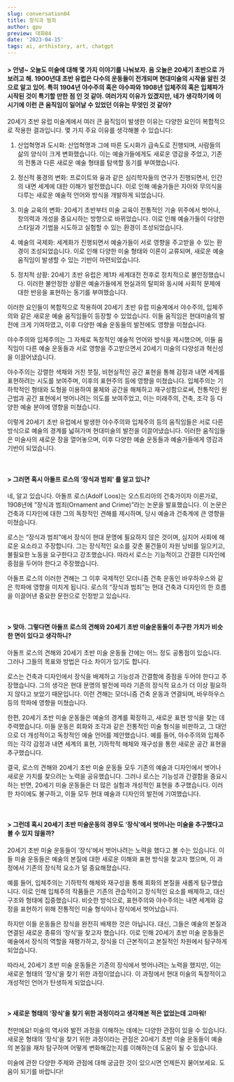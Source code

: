 ```yaml
---
slug: conversation04
title: 장식과 범죄
author: gpu
preview: 대화04
date: '2023-04-15'
tags: ai, arthistory, art, chatgpt
---
```


#### > 안녕~ 오늘도 미술에 대해 몇 가지 이야기를 나눠보자. 음 오늘은 20세기 초반으로 가보려고 해. 1900년대 초반 유럽은 다수의 운동들이 전개되며 현대미술의 시작을 알린 것으로 알고 있어. 특히 1904년 야수주의 혹은 야수파와 1908년 입체주의 혹은 입체파가 시작된 것이 특기할 만한 점 인 것 같아. 여러가지 이유가 있겠지만, 네가 생각하기에 이 시기에 이런 큰 움직임이 일어날 수 있었던 이유는 무엇인 것 같아?

20세기 초반 유럽 미술계에서 여러 큰 움직임이 발생한 이유는 다양한 요인이 복합적으로 작용한 결과입니다. 몇 가지 주요 이유를 생각해볼 수 있습니다:

1. 산업혁명과 도시화: 산업혁명과 그에 따른 도시화가 급속도로 진행되며, 사람들의 삶의 양식이 크게 변화했습니다. 이는 예술가들에게도 새로운 영감을 주었고, 기존의 전통과 다른 새로운 예술 형태를 탐색할 동기를 부여했습니다.

2. 정신적 풍경의 변화: 프로이트와 융과 같은 심리학자들의 연구가 진행되면서, 인간의 내면 세계에 대한 이해가 발전했습니다. 이로 인해 예술가들은 자아와 무의식을 다루는 새로운 예술적 언어와 방식을 개발하게 되었습니다.

3. 미술 교육의 변화: 20세기 초반부터 미술 교육이 전통적인 기술 위주에서 벗어나, 창의력과 개성을 중요시하는 방향으로 바뀌었습니다. 이로 인해 예술가들이 다양한 스타일과 기법을 시도하고 실험할 수 있는 환경이 조성되었습니다.

4. 예술의 국제화: 세계화가 진행되면서 예술가들이 서로 영향을 주고받을 수 있는 환경이 조성되었습니다. 이로 인해 다양한 미술 형태와 이론이 교류되며, 새로운 예술 움직임이 발생할 수 있는 기반이 마련되었습니다.

5. 정치적 상황: 20세기 초반 유럽은 제1차 세계대전 전후로 정치적으로 불안정했습니다. 이러한 불안정한 상황은 예술가들에게 현실과의 탈피와 동시에 사회적 문제에 대한 반응을 표현하는 동기를 부여했습니다.

이러한 요인들이 복합적으로 작용하여 20세기 초반 유럽 미술계에서 야수주의, 입체주의와 같은 새로운 예술 움직임들이 등장할 수 있었습니다. 이들 움직임은 현대미술의 발전에 크게 기여하였고, 이후 다양한 예술 운동들의 발전에도 영향을 미쳤습니다.

야수주의와 입체주의는 그 자체로 독창적인 예술적 언어와 방식을 제시했으며, 이들 움직임이 다른 예술 운동들과 서로 영향을 주고받으면서 20세기 미술의 다양성과 혁신성을 이끌어냈습니다.

야수주의는 강렬한 색채와 거친 붓질, 비현실적인 공간 표현을 통해 감정과 내면 세계를 표현하려는 시도를 보여주며, 이후의 표현주의 등에 영향을 미쳤습니다. 입체주의는 기하학적인 형태와 도형을 이용하여 물체와 공간을 해체하고 재구성함으로써, 전통적인 원근법과 공간 표현에서 벗어나려는 의도를 보여주었고, 이는 미래주의, 건축, 조각 등 다양한 예술 분야에 영향을 미쳤습니다.

이렇게 20세기 초반 유럽에서 발생한 야수주의와 입체주의 등의 움직임들은 서로 다른 방식으로 예술의 경계를 넓혀가며 현대미술의 발전을 이끌어냈습니다. 이러한 움직임들은 미술사의 새로운 장을 열어놓으며, 이후 다양한 예술 운동들과 예술가들에게 영감과 기반이 되었습니다.

&nbsp;

#### > 그러면 혹시 아돌프 로스의 ‘장식과 범죄’ 를 알고 있니?

네, 알고 있습니다. 아돌프 로스(Adolf Loos)는 오스트리아의 건축가이자 이론가로, 1908년에 “장식과 범죄(Ornament and Crime)”라는 논문을 발표했습니다. 이 논문은 건축과 디자인에 대한 그의 독창적인 견해를 제시하며, 당시 예술과 건축계에 큰 영향을 미쳤습니다.

로스는 “장식과 범죄”에서 장식이 현대 문명에 필요하지 않은 것이며, 심지어 사회에 해로운 요소라고 주장합니다. 그는 장식적인 요소를 갖춘 물건들이 자원 낭비를 일으키고, 불필요한 노동을 요구한다고 강조했습니다. 따라서 로스는 기능적이고 간결한 디자인에 중점을 두어야 한다고 주장했습니다.

아돌프 로스의 이러한 견해는 그 이후 국제적인 모더니즘 건축 운동인 바우하우스와 같은 학파에 영향을 미치게 됩니다. 로스의 “장식과 범죄”는 현대 건축과 디자인의 한 흐름을 이끌어낸 중요한 문헌으로 인정받고 있습니다.

&nbsp;

#### > 맞아. 그렇다면 아돌프 로스의 견해와 20세기 초반 미술운동들이 추구한 가치가 비슷한 면이 있다고 생각하니?

 아돌프 로스의 견해와 20세기 초반 미술 운동들 간에는 어느 정도 공통점이 있습니다. 그러나 그들의 목표와 방법은 다소 차이가 있기도 합니다.

 로스는 건축과 디자인에서 장식을 배제하고 기능성과 간결함에 중점을 두어야 한다고 주장했습니다. 그의 생각은 현대 문명의 발전에 따라 기존의 장식적 요소가 더 이상 필요하지 않다고 보았기 때문입니다. 이런 견해는 모더니즘 건축 운동과 연결되며, 바우하우스 등의 학파에 영향을 미쳤습니다.

 한편, 20세기 초반 미술 운동들은 예술의 경계를 확장하고, 새로운 표현 방식을 찾는 데 주력했습니다. 이들 운동은 회화와 조각과 같은 전통적인 미술 형식을 비판하고, 그 대안으로 더 개성적이고 독창적인 예술 언어를 제안했습니다. 예를 들어, 야수주의와 입체주의는 각각 감정과 내면 세계의 표현, 기하학적 해체와 재구성을 통한 새로운 공간 표현을 추구했습니다.

 결국, 로스의 견해와 20세기 초반 미술 운동들 모두 기존의 예술과 디자인에서 벗어나 새로운 가치를 찾으려는 노력을 공유했습니다. 그러나 로스는 기능성과 간결함을 중요시하는 반면, 20세기 미술 운동들은 더 많은 실험과 개성적인 표현을 추구했습니다. 이러한 차이에도 불구하고, 이들 모두 현대 예술과 디자인의 발전에 기여했습니다.

&nbsp;

#### > 그런데 혹시 20세기 초반 미술운동의 경우도 ‘장식’에서 벗어나는 미술을 추구했다고 볼 수 있지 않을까?

 20세기 초반 미술 운동들이 ‘장식’에서 벗어나려는 노력을 했다고 볼 수는 있습니다. 이들 미술 운동들은 예술의 본질에 대한 새로운 이해와 표현 방식을 찾고자 했으며, 이 과정에서 기존의 장식적 요소가 덜 중요해졌습니다.

 예를 들어, 입체주의는 기하학적 해체와 재구성을 통해 회화의 본질을 새롭게 탐구했습니다. 이로 인해 입체주의 작품들은 기존의 관습적이고 장식적인 요소를 배제하고, 대신 구조와 형태에 집중했습니다. 비슷한 방식으로, 표현주의와 야수주의는 내면 세계와 감정을 표현하기 위해 전통적인 미술 형식이나 장식에서 벗어났습니다.

 하지만 이들 운동들은 장식을 완전히 배제한 것은 아닙니다. 대신, 그들은 예술의 본질과 연결된 새로운 종류의 ‘장식’을 찾고자 했습니다. 이로 인해 20세기 초반 미술 운동들은 예술에서 장식의 역할을 재평가하고, 장식을 더 근본적이고 본질적인 차원에서 탐구하게 되었습니다.

 따라서, 20세기 초반 미술 운동들은 기존의 장식에서 벗어나려는 노력을 했지만, 이는 새로운 형태의 ‘장식’을 찾기 위한 과정이었습니다. 이 과정에서 현대 미술의 독창적이고 개성적인 언어가 탄생하게 되었습니다.

&nbsp;

#### > 새로운 형태의 ‘장식’을 찾기 위한 과정이라고 생각해본 적은 없었는데 고마워!

천만에요! 미술의 역사와 발전 과정을 이해하는 데에는 다양한 관점이 있을 수 있습니다. 새로운 형태의 ‘장식’을 찾기 위한 과정이라는 관점은 20세기 초반 미술 운동들이 예술의 본질을 재차 탐구하며 어떻게 변화해갔는지를 이해하는데 도움이 될 수 있습니다.

미술에 관한 다양한 주제와 관점에 대해 궁금한 것이 있으시면 언제든지 물어보세요. 도움이 되기를 바랍니다!
